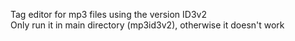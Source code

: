Tag editor for mp3 files using the version ID3v2<br>
Only run it in main directory (mp3id3v2), otherwise it doesn't work
